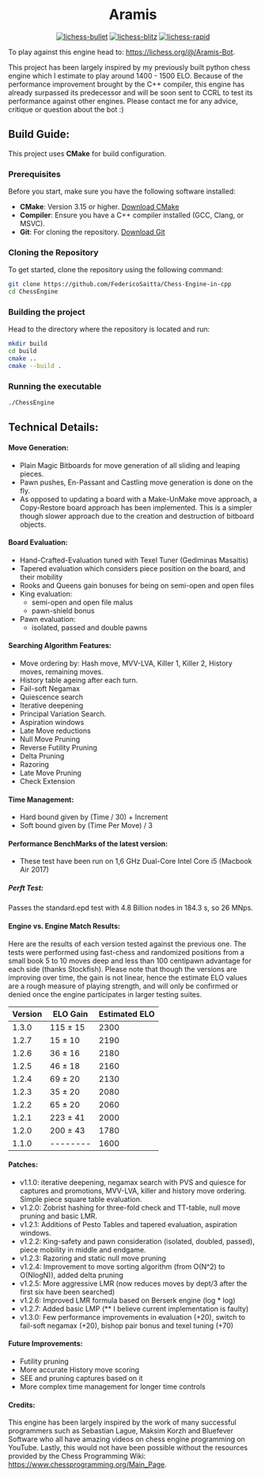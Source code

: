# <div align="center">Aramis</div>
<div align="center">

[![lichess-bullet](https://lichess-shield.vercel.app/api?username=Aramis-Bot&format=bullet)](https://lichess.org/@/Aramis-Bot/perf/bullet)
[![lichess-blitz](https://lichess-shield.vercel.app/api?username=Aramis-Bot&format=blitz)](https://lichess.org/@/Aramis-Bot/perf/blitz)
[![lichess-rapid](https://lichess-shield.vercel.app/api?username=Aramis-Bot&format=rapid)](https://lichess.org/@/Aramis-Bot/perf/rapid)
</div>

To play against this engine head to: https://lichess.org/@/Aramis-Bot.

This project has been largely inspired by my previously built python chess engine which I estimate to play around 1400 - 1500 ELO.
Because of the performance improvement brought by the C++ compiler, this engine has already surpassed its predecessor and will 
be soon sent to CCRL to test its performance against other engines. Please contact me for any advice, critique or question about the bot :)


## Build Guide:
This project uses **CMake** for build configuration.

### Prerequisites
Before you start, make sure you have the following software installed:
- **CMake**: Version 3.15 or higher. [Download CMake](https://cmake.org/download/)
- **Compiler**: Ensure you have a C++ compiler installed (GCC, Clang, or MSVC).
- **Git**: For cloning the repository. [Download Git](https://git-scm.com/)

### Cloning the Repository
To get started, clone the repository using the following command:

```bash
git clone https://github.com/FedericoSaitta/Chess-Engine-in-cpp
cd ChessEngine
```
### Building the project
Head to the directory where the repository is located and run:
```bash
mkdir build
cd build
cmake ..
cmake --build .
```
### Running the executable
```bash
./ChessEngine
```

## Technical Details:

#### Move Generation:
- Plain Magic Bitboards for move generation of all sliding and leaping pieces.
- Pawn pushes, En-Passant and Castling move generation is done on the fly.
- As opposed to updating a board with a Make-UnMake move approach, a Copy-Restore board approach has been 
implemented. This is a simpler though slower approach due to the creation and destruction of bitboard objects.

#### Board Evaluation:
- Hand-Crafted-Evaluation tuned with Texel Tuner (Gediminas Masaitis)
- Tapered evaluation which considers piece position on the board, and their mobility
- Rooks and Queens gain bonuses for being on semi-open and open files
- King evaluation: 
  - semi-open and open file malus
  - pawn-shield bonus
- Pawn evaluation: 
  - isolated, passed and double pawns

#### Searching Algorithm Features:
- Move ordering by: Hash move, MVV-LVA, Killer 1, Killer 2, History moves, remaining moves.
- History table ageing after each turn.
- Fail-soft Negamax
- Quiescence search
- Iterative deepening
- Principal Variation Search.
- Aspiration windows
- Late Move reductions
- Null Move Pruning
- Reverse Futility Pruning
- Delta Pruning
- Razoring
- Late Move Pruning
- Check Extension

#### Time Management:
- Hard bound given by (Time / 30) + Increment
- Soft bound given by (Time Per Move) / 3

#### Performance BenchMarks of the latest version:
- These test have been run on 1,6 GHz Dual-Core Intel Core i5 (Macbook Air 2017)

##### Perft Test:
Passes the standard.epd test with 4.8 Billion nodes in 184.3 s, so 26 MNps.

#### Engine vs. Engine Match Results: 

Here are the results of each version tested against the previous one. The tests were performed using fast-chess and 
randomized positions from a small book 5 to 10 moves deep and less than 100 centipawn advantage for each side (thanks Stockfish).
Please note that though the versions are improving over time, the gain is not linear, hence the estimate ELO values 
are a rough measure of playing strength, and will only be confirmed or denied once the engine participates in larger 
testing suites.

| Version | ELO Gain | Estimated ELO |
|---------|----------|---------------|
| 1.3.0   | 115 ± 15 | 2300          |
| 1.2.7   | 15 ± 10  | 2190          |
| 1.2.6   | 36 ± 16  | 2180          |
| 1.2.5   | 46 ± 18  | 2160          |
| 1.2.4   | 69 ± 20  | 2130          |
| 1.2.3   | 35 ± 20  | 2080          |
| 1.2.2   | 65 ± 20  | 2060          |
| 1.2.1   | 223 ± 41 | 2000          |
| 1.2.0   | 200 ± 43 | 1780          |
| 1.1.0   | -------- | 1600          |


#### Patches:
- v1.1.0: iterative deepening, negamax search with PVS and quiesce for captures and promotions, MVV-LVA, killer and history move ordering. Simple piece square table evaluation.
- v1.2.0: Zobrist hashing for three-fold check and TT-table, null move pruning and basic LMR.
- v1.2.1: Additions of Pesto Tables and tapered evaluation, aspiration windows.
- v1.2.2: King-safety and pawn consideration (isolated, doubled, passed), piece mobility in middle and endgame.
- v1.2.3: Razoring and static null move pruning
- v1.2.4: Improvement to move sorting algorithm (from O(N^2) to O(NlogN)), added delta pruning
- v1.2.5: More aggressive LMR (now reduces moves by dept/3 after the first six have been searched)
- v1.2.6: Improved LMR formula based on Berserk engine (log * log)
- v1.2.7: Added basic LMP (** I believe current implementation is faulty)
- v1.3.0: Few performance improvements in evaluation (+20), switch to fail-soft negamax (+20), bishop pair
bonus and texel tuning (+70)


#### Future Improvements:
- Futility pruning
- More accurate History move scoring
- SEE and pruning captures based on it
- More complex time management for longer time controls

#### Credits: 
This engine has been largely inspired by the work of many successful programmers such as Sebastian Lague, Maksim Korzh and 
Bluefever Software who all have amazing videos on chess engine programming on YouTube. Lastly, this would not have been 
possible without the resources provided by the Chess Programming Wiki: https://www.chessprogramming.org/Main_Page. 
